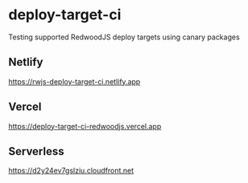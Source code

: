 # deploy-target-ci
Testing supported RedwoodJS deploy targets using canary packages

## Netlify
https://rwjs-deploy-target-ci.netlify.app

## Vercel
https://deploy-target-ci-redwoodjs.vercel.app

## Serverless
https://d2y24ev7gslziu.cloudfront.net
